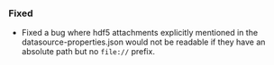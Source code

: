 ### Fixed
- Fixed a bug where hdf5 attachments explicitly mentioned in the datasource-properties.json would not be readable if they have an absolute path but no `file://` prefix.
